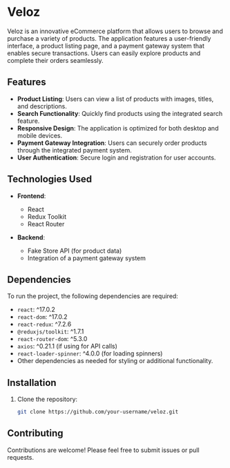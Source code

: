 # Veloz

Veloz is an innovative eCommerce platform that allows users to browse and purchase a variety of products. The application features a user-friendly interface, a product listing page, and a payment gateway system that enables secure transactions. Users can easily explore products and complete their orders seamlessly.

## Features

- **Product Listing**: Users can view a list of products with images, titles, and descriptions.
- **Search Functionality**: Quickly find products using the integrated search feature.
- **Responsive Design**: The application is optimized for both desktop and mobile devices.
- **Payment Gateway Integration**: Users can securely order products through the integrated payment system.
- **User Authentication**: Secure login and registration for user accounts.

## Technologies Used

- **Frontend**: 
  - React
  - Redux Toolkit
  - React Router

- **Backend**: 
  - Fake Store API (for product data)
  - Integration of a payment gateway system

## Dependencies

To run the project, the following dependencies are required:

- `react`: ^17.0.2
- `react-dom`: ^17.0.2
- `react-redux`: ^7.2.6
- `@reduxjs/toolkit`: ^1.7.1
- `react-router-dom`: ^5.3.0
- `axios`: ^0.21.1 (if using for API calls)
- `react-loader-spinner`: ^4.0.0 (for loading spinners)
- Other dependencies as needed for styling or additional functionality.

## Installation

1. Clone the repository:
   ```bash
   git clone https://github.com/your-username/veloz.git


## Contributing

Contributions are welcome! Please feel free to submit issues or pull requests.